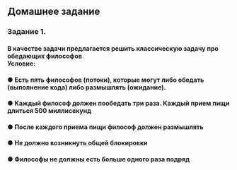 ## Домашнее задание
### Задание 1. 
#### В качестве задачи предлагается решить классическую задачу про обедающих философов <br> Условие: <br>
#### ● Есть пять философов (потоки), которые могут либо обедать (выполнение кода) либо размышлять (ожидание). <br>
#### ● Каждый философ должен пообедать три раза. Каждый прием пищи длиться 500 миллисекунд <br>
#### ● После каждого приема пищи философ должен размышлять <br>
#### ● Не должно возникнуть общей блокировки <br>
#### ● Философы не должны есть больше одного раза подряд <br>
